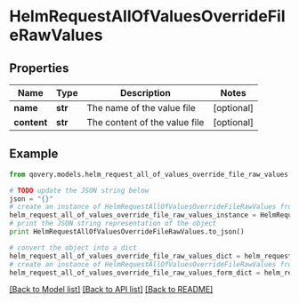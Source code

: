 # HelmRequestAllOfValuesOverrideFileRawValues


## Properties
Name | Type | Description | Notes
------------ | ------------- | ------------- | -------------
**name** | **str** | The name of the value file | [optional] 
**content** | **str** | The content of the value file | [optional] 

## Example

```python
from qovery.models.helm_request_all_of_values_override_file_raw_values import HelmRequestAllOfValuesOverrideFileRawValues

# TODO update the JSON string below
json = "{}"
# create an instance of HelmRequestAllOfValuesOverrideFileRawValues from a JSON string
helm_request_all_of_values_override_file_raw_values_instance = HelmRequestAllOfValuesOverrideFileRawValues.from_json(json)
# print the JSON string representation of the object
print HelmRequestAllOfValuesOverrideFileRawValues.to_json()

# convert the object into a dict
helm_request_all_of_values_override_file_raw_values_dict = helm_request_all_of_values_override_file_raw_values_instance.to_dict()
# create an instance of HelmRequestAllOfValuesOverrideFileRawValues from a dict
helm_request_all_of_values_override_file_raw_values_form_dict = helm_request_all_of_values_override_file_raw_values.from_dict(helm_request_all_of_values_override_file_raw_values_dict)
```
[[Back to Model list]](../README.md#documentation-for-models) [[Back to API list]](../README.md#documentation-for-api-endpoints) [[Back to README]](../README.md)


